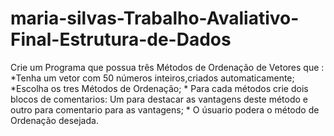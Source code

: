 # maria-silvas-Trabalho-Avaliativo-Final-Estrutura-de-Dados
Crie um Programa que possua três Métodos de Ordenação de Vetores que : *Tenha um vetor com 50 números inteiros,criados automaticamente; *Escolha os tres Métodos de Ordenação; * Para cada métodos  crie dois blocos  de comentarios: Um para destacar as vantagens  deste método e outro para comentario para as vantagens; * O úsuario podera o método de Ordenação desejada.
